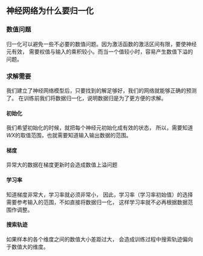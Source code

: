 ## 神经网络为什么要归一化
### 数值问题
归一化可以避免一些不必要的数值问题。因为激活函数的激活区间有限，要使神经元有效，
需要权值与输入的乘积较小。而当一个值较小时，容易产生数值下溢的问题。
### 求解需要
我们建立了神经网络模型后，只要找到的解足够好，我们的网络就能够正确的预测了。
在训练前我们将数据归一化，说明数据归是为了更方便的求解。
#### 初始化
我们希望初始化的时候，就把每个神经元初始化成有效的状态，
所以，需要知道$WX$的取值范围，也就需要知道输入输出数据的范围。
#### 梯度
异常大的数据在梯度更新时会造成数值上溢问题
#### 学习率
知道梯度非常大，学习率就必须非常小，
因此，学习率（学习率初始值）的选择需要参考输入的范围，不如直接将数据归一化，
这样学习率就不必再根据数据范围作调整。
#### 搜索轨迹
如果样本的各个维度之间的数值大小差距过大，
会造成训练过程中搜索轨迹偏向于数值大的维度。
